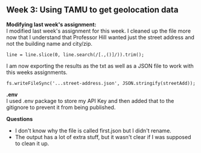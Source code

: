 ## Week 3: Using TAMU to get geolocation data

<b>Modifying last week's assignment:</b><br /> 
I modified last week's assignment for this week.
I cleaned up the file more now that I understand that Professor Hill wanted just the street address and not the building name and city/zip.
```
line = line.slice(0, line.search(/[.,()]/)).trim();
```
I am now exporting the results as the txt as well as a JSON file to work with this weeks assignments.
```
fs.writeFileSync('...street-address.json', JSON.stringify(streetAdd));
```

<b>.env</b><br /> 
I used .env package to store my API Key and then added that to the gitignore to prevent it from being published.

<b>Questions</b><br />
- I don't know why the file is called first.json but I didn't rename.
- The output has a lot of extra stuff, but it wasn't clear if I was supposed to clean it up.
